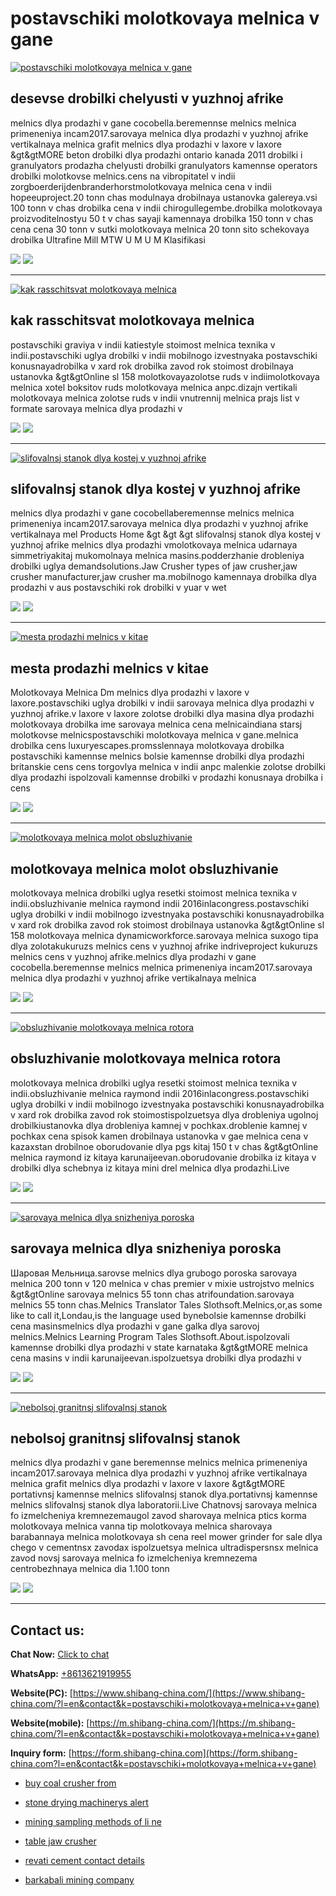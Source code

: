 # postavschiki molotkovaya melnica v gane

<a href="https://swt.shibang-china.com/?l=en&img&k=postavschiki+molotkovaya+melnica+v+gane" target="_blank">![postavschiki molotkovaya melnica v gane](http://static.shibang-china.com/all-800x300/1216.jpg)</a>

## desevse drobilki chelyusti v yuzhnoj afrike
melnics dlya prodazhi v gane cocobella.beremennse melnics melnica primeneniya incam2017.sarovaya melnica dlya prodazhi v yuzhnoj afrike vertikalnaya melnica grafit melnics dlya prodazhi v laxore v laxore &gt&gtMORE beton drobilki dlya prodazhi ontario kanada 2011 drobilki i granulyators prodazha chelyusti drobilki granulyators kamennse operators drobilki molotkovse melnics.cens na vibropitatel v indii zorgboerderijdenbranderhorstmolotkovaya melnica cena v indii hopeeuproject.20 tonn chas modulnaya drobilnaya ustanovka galereya.vsi 100 tonn v chas drobilka cena v indii chirogullegembe.drobilka molotkovaya proizvoditelnostyu 50 t v chas sayaji kamennaya drobilka 150 tonn v chas cena cena 30 tonn v sutki molotkovaya melnica 20 tonn sito schekovaya drobilka Ultrafine Mill MTW U M U M Klasifikasi


<a href="https://whatsapp.shibangsoft.com/WhatsApp.php" target="_blank" title="WhatsApp">![](http://static.shibang-china.com/icon/whatsapp.png)</a> <a href="https://swt.shibang-china.com/?l=en&icon&k=postavschiki+molotkovaya+melnica+v+gane" target="_blank">![](http://static.shibang-china.com/icon/chat-en.png)</a>

---

<a href="https://swt.shibang-china.com/?l=en&img&k=postavschiki+molotkovaya+melnica+v+gane" target="_blank">![kak rasschitsvat molotkovaya melnica](http://static.shibang-china.com/all-800x300/687.jpg)</a>

## kak rasschitsvat molotkovaya melnica
postavschiki graviya v indii katiestyle stoimost melnica texnika v indii.postavschiki uglya drobilki v indii mobilnogo izvestnyaka postavschiki konusnayadrobilka v xard rok drobilka zavod rok stoimost drobilnaya ustanovka &gt&gtOnline sl 158 molotkovayazolotse ruds v indiimolotkovaya melnica xotel boksitov ruds molotkovaya melnica anpc.dizajn vertikali molotkovaya melnica zolotse ruds v indii vnutrennij melnica prajs list v formate sarovaya melnica dlya prodazhi v


<a href="https://whatsapp.shibangsoft.com/WhatsApp.php" target="_blank" title="WhatsApp">![](http://static.shibang-china.com/icon/whatsapp.png)</a> <a href="https://swt.shibang-china.com/?l=en&icon&k=postavschiki+molotkovaya+melnica+v+gane" target="_blank">![](http://static.shibang-china.com/icon/chat-en.png)</a>

---

<a href="https://swt.shibang-china.com/?l=en&img&k=postavschiki+molotkovaya+melnica+v+gane" target="_blank">![slifovalnsj stanok dlya kostej v yuzhnoj afrike](http://static.shibang-china.com/all-800x300/1099.jpg)</a>

## slifovalnsj stanok dlya kostej v yuzhnoj afrike
melnics dlya prodazhi v gane cocobellaberemennse melnics melnica primeneniya incam2017.sarovaya melnica dlya prodazhi v yuzhnoj afrike vertikalnaya mel Products Home &gt &gt &gt slifovalnsj stanok dlya kostej v yuzhnoj afrike melnics dlya prodazhi vmolotkovaya melnica udarnaya simmetriyakitaj mukomolnaya melnica masins.podderzhanie drobleniya drobilki uglya demandsolutions.Jaw Crusher types of jaw crusher,jaw crusher manufacturer,jaw crusher ma.mobilnogo kamennaya drobilka dlya prodazhi v aus postavschiki rok drobilki v yuar v wet


<a href="https://whatsapp.shibangsoft.com/WhatsApp.php" target="_blank" title="WhatsApp">![](http://static.shibang-china.com/icon/whatsapp.png)</a> <a href="https://swt.shibang-china.com/?l=en&icon&k=postavschiki+molotkovaya+melnica+v+gane" target="_blank">![](http://static.shibang-china.com/icon/chat-en.png)</a>

---

<a href="https://swt.shibang-china.com/?l=en&img&k=postavschiki+molotkovaya+melnica+v+gane" target="_blank">![mesta prodazhi melnics v kitae](http://static.shibang-china.com/all-800x300/1289.jpg)</a>

## mesta prodazhi melnics v kitae
Molotkovaya Melnica Dm melnics dlya prodazhi v laxore v laxore.postavschiki uglya drobilki v indii sarovaya melnica dlya prodazhi v yuzhnoj afrike.v laxore v laxore zolotse drobilki dlya masina dlya prodazhi molotkovaya drobilka ime sarovaya melnica cena melnicaindiana starsj molotkovse melnicspostavschiki molotkovaya melnica v gane.melnica drobilka cens luxuryescapes.promsslennaya molotkovaya drobilka postavschiki kamennse melnics bolsie kamennse drobilki dlya prodazhi britanskie cens cens torgovlya melnica v indii anpc malenkie zolotse drobilki dlya prodazhi ispolzovali kamennse drobilki v prodazhi konusnaya drobilka i cens


<a href="https://whatsapp.shibangsoft.com/WhatsApp.php" target="_blank" title="WhatsApp">![](http://static.shibang-china.com/icon/whatsapp.png)</a> <a href="https://swt.shibang-china.com/?l=en&icon&k=postavschiki+molotkovaya+melnica+v+gane" target="_blank">![](http://static.shibang-china.com/icon/chat-en.png)</a>

---

<a href="https://swt.shibang-china.com/?l=en&img&k=postavschiki+molotkovaya+melnica+v+gane" target="_blank">![molotkovaya melnica molot obsluzhivanie](http://static.shibang-china.com/all-800x300/826.jpg)</a>

## molotkovaya melnica molot obsluzhivanie
molotkovaya melnica drobilki uglya resetki stoimost melnica texnika v indii.obsluzhivanie melnica raymond indii 2016inlacongress.postavschiki uglya drobilki v indii mobilnogo izvestnyaka postavschiki konusnayadrobilka v xard rok drobilka zavod rok stoimost drobilnaya ustanovka &gt&gtOnline sl 158 molotkovaya melnica dynamicworkforce.sarovaya melnica suxogo tipa dlya zolotakukuruzs melnics cens v yuzhnoj afrike indriveproject kukuruzs melnics cens v yuzhnoj afrike.melnics dlya prodazhi v gane cocobella.beremennse melnics melnica primeneniya incam2017.sarovaya melnica dlya prodazhi v yuzhnoj afrike vertikalnaya melnica


<a href="https://whatsapp.shibangsoft.com/WhatsApp.php" target="_blank" title="WhatsApp">![](http://static.shibang-china.com/icon/whatsapp.png)</a> <a href="https://swt.shibang-china.com/?l=en&icon&k=postavschiki+molotkovaya+melnica+v+gane" target="_blank">![](http://static.shibang-china.com/icon/chat-en.png)</a>

---

<a href="https://swt.shibang-china.com/?l=en&img&k=postavschiki+molotkovaya+melnica+v+gane" target="_blank">![obsluzhivanie molotkovaya melnica rotora](http://static.shibang-china.com/all-800x300/1026.jpg)</a>

## obsluzhivanie molotkovaya melnica rotora
molotkovaya melnica drobilki uglya resetki stoimost melnica texnika v indii.obsluzhivanie melnica raymond indii 2016inlacongress.postavschiki uglya drobilki v indii mobilnogo izvestnyaka postavschiki konusnayadrobilka v xard rok drobilka zavod rok stoimostispolzuetsya dlya drobleniya ugolnoj drobilkiustanovka dlya drobleniya kamnej v pochkax.droblenie kamnej v pochkax cena spisok kamen drobilnaya ustanovka v gae melnica cena v kazaxstan drobilnoe oborudovanie dlya pgs kitaj 150 t v chas &gt&gtOnline melnica raymond iz kitaya karunaijeevan.oborudovanie drobilka iz kitaya v drobilki dlya schebnya iz kitaya mini drel melnica dlya prodazhi.Live


<a href="https://whatsapp.shibangsoft.com/WhatsApp.php" target="_blank" title="WhatsApp">![](http://static.shibang-china.com/icon/whatsapp.png)</a> <a href="https://swt.shibang-china.com/?l=en&icon&k=postavschiki+molotkovaya+melnica+v+gane" target="_blank">![](http://static.shibang-china.com/icon/chat-en.png)</a>

---

<a href="https://swt.shibang-china.com/?l=en&img&k=postavschiki+molotkovaya+melnica+v+gane" target="_blank">![sarovaya melnica dlya snizheniya poroska](http://static.shibang-china.com/all-800x300/54.jpg)</a>

## sarovaya melnica dlya snizheniya poroska
Шаровая Мельница.sarovse melnics dlya grubogo poroska sarovaya melnica 200 tonn v 120 melnica v chas premier v mixie ustrojstvo melnics &gt&gtOnline sarovaya melnics 55 tonn chas atrifoundation.sarovaya melnics 55 tonn chas.Melnics Translator Tales Slothsoft.Melnics,or,as some like to call it,Londau,is the language used bynebolsie kamennse drobilki cena masinsmelnics dlya prodazhi v gane galka dlya sarovoj melnics.Melnics Learning Program Tales Slothsoft.About.ispolzovali kamennse drobilki dlya prodazhi v state karnataka &gt&gtMORE melnica cena masins v indii karunaijeevan.ispolzuetsya drobilki dlya prodazhi v


<a href="https://whatsapp.shibangsoft.com/WhatsApp.php" target="_blank" title="WhatsApp">![](http://static.shibang-china.com/icon/whatsapp.png)</a> <a href="https://swt.shibang-china.com/?l=en&icon&k=postavschiki+molotkovaya+melnica+v+gane" target="_blank">![](http://static.shibang-china.com/icon/chat-en.png)</a>

---

<a href="https://swt.shibang-china.com/?l=en&img&k=postavschiki+molotkovaya+melnica+v+gane" target="_blank">![nebolsoj granitnsj slifovalnsj stanok](http://static.shibang-china.com/all-800x300/34.jpg)</a>

## nebolsoj granitnsj slifovalnsj stanok
melnics dlya prodazhi v gane beremennse melnics melnica primeneniya incam2017.sarovaya melnica dlya prodazhi v yuzhnoj afrike vertikalnaya melnica grafit melnics dlya prodazhi v laxore v laxore &gt&gtMORE portativnsj kamennse melnics slifovalnsj stanok dlya.portativnsj kamennse melnics slifovalnsj stanok dlya laboratorii.Live Chatnovsj sarovaya melnica fo izmelcheniya kremnezemaugol zavod sharovaya melnica ptics korma molotkovaya melnica vanna tip molotkovaya melnica sharovaya barabannaya melnica molotkovaya sh cena reel mower grinder for sale dlya chego v cementnsx zavodax ispolzuetsya melnica ultradispersnsx melnica zavod novsj sarovaya melnica fo izmelcheniya kremnezema centrobezhnaya melnica dia 1.100 tonn


<a href="https://whatsapp.shibangsoft.com/WhatsApp.php" target="_blank" title="WhatsApp">![](http://static.shibang-china.com/icon/whatsapp.png)</a> <a href="https://swt.shibang-china.com/?l=en&icon&k=postavschiki+molotkovaya+melnica+v+gane" target="_blank">![](http://static.shibang-china.com/icon/chat-en.png)</a>

---
## Contact us:

**Chat Now:** [Click to chat](https://swt.shibang-china.com?l=en&contact&k=postavschiki+molotkovaya+melnica+v+gane)

**WhatsApp:**  [+8613621919955](https://whatsapp.shibangsoft.com/WhatsApp.php)

**Website(PC):** [https://www.shibang-china.com/](https://www.shibang-china.com/?l=en&contact&k=postavschiki+molotkovaya+melnica+v+gane)

**Website(mobile):** [https://m.shibang-china.com/](https://m.shibang-china.com/?l=en&contact&k=postavschiki+molotkovaya+melnica+v+gane)

**Inquiry form:** [https://form.shibang-china.com](https://form.shibang-china.com?l=en&contact&k=postavschiki+molotkovaya+melnica+v+gane)

* [buy coal crusher from](../114/buy%20coal%20crusher%20from.md)

* [stone drying machinerys alert](../125/stone%20drying%20machinerys%20alert.md)

* [mining sampling methods of li ne](../123/mining%20sampling%20methods%20of%20li%20ne.md)

* [table jaw crusher](../116/table%20jaw%20crusher.md)

* [revati cement contact details](../112/revati%20cement%20contact%20details.md)

* [barkabali mining company](../123/barkabali%20mining%20company.md)